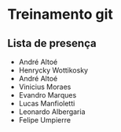 # Treinamento git

## Lista de presença
- André Altoé
- Henrycky Wottikosky
- André Altoé
- Vinicius Moraes
- Evandro Marques
- Lucas Manfioletti
- Leonardo Albergaria
- Felipe Umpierre
